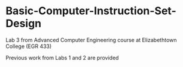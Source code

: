 # Basic-Computer-Instruction-Set-Design
Lab 3 from Advanced Computer Engineering course at Elizabethtown College (EGR 433)

Previous work from Labs 1 and 2 are provided
